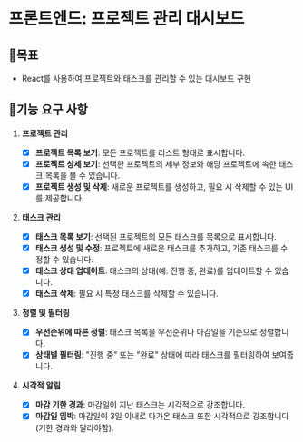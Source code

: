 # 프론트엔드: 프로젝트 관리 대시보드

## 🍥목표
- React를 사용하여 프로젝트와 태스크를 관리할 수 있는 대시보드 구현

## 🍥기능 요구 사항
1. **프로젝트 관리**

   - [x] **프로젝트 목록 보기**: 모든 프로젝트를 리스트 형태로 표시합니다.
   - [x] **프로젝트 상세 보기**: 선택한 프로젝트의 세부 정보와 해당 프로젝트에 속한 태스크 목록을 볼 수 있습니다.
   - [x] **프로젝트 생성 및 삭제**: 새로운 프로젝트를 생성하고, 필요 시 삭제할 수 있는 UI를 제공합니다.

2. **태스크 관리**

   - [x] **태스크 목록 보기**: 선택된 프로젝트의 모든 태스크를 목록으로 표시합니다.
   - [x] **태스크 생성 및 수정**: 프로젝트에 새로운 태스크를 추가하고, 기존 태스크를 수정할 수 있습니다.
   - [x] **태스크 상태 업데이트**: 태스크의 상태(예: 진행 중, 완료)를 업데이트할 수 있습니다.
   - [x] **태스크 삭제**: 필요 시 특정 태스크를 삭제할 수 있습니다.

3. **정렬 및 필터링**

   - [x] **우선순위에 따른 정렬**: 태스크 목록을 우선순위나 마감일을 기준으로 정렬합니다.
   - [x] **상태별 필터링**: "진행 중" 또는 "완료" 상태에 따라 태스크를 필터링하여 보여줍니다.

4. **시각적 알림**
   - [x] **마감 기한 경과**: 마감일이 지난 태스크는 시각적으로 강조합니다.
   - [x] **마감일 임박**: 마감일이 3일 이내로 다가온 태스크 또한 시각적으로 강조합니다(기한 경과와 달라야함).
